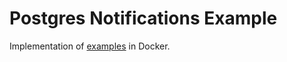 # Postgres Notifications Example

Implementation of [examples](https://coussej.github.io/2015/09/15/Listening-to-generic-JSON-notifications-from-PostgreSQL-in-Go/)
in Docker.


